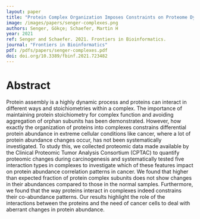 ```yaml
---
layout: paper
title: "Protein Complex Organization Imposes Constraints on Proteome Dysregulation in Cancer"
image: /images/papers/senger-complexes.png
authors: Senger, Gökçe; Schaefer, Martin H
year: 2021
ref: Senger and Schaefer. 2021. Frontiers in Bioinformatics.
journal: "Frontiers in Bioinformatics"
pdf: /pdfs/papers/senger-complexes.pdf
doi: doi.org/10.3389/fbinf.2021.723482
---
```


# Abstract

Protein assembly is a highly dynamic process and proteins can interact in different ways and stoichiometries within a complex. The importance of maintaining protein stoichiometry for complex function and avoiding aggregation of orphan subunits has been demonstrated. However, how exactly the organization of proteins into complexes constrains differential protein abundance in extreme cellular conditions like cancer, where a lot of protein abundance changes occur, has not been systematically investigated. To study this, we collected proteomic data made available by the Clinical Proteomic Tumor Analysis Consortium (CPTAC) to quantify proteomic changes during carcinogenesis and systematically tested five interaction types in complexes to investigate which of these features impact on protein abundance correlation patterns in cancer. We found that higher than expected fraction of protein complex subunits does not show changes in their abundances compared to those in the normal samples. Furthermore, we found that the way proteins interact in complexes indeed constrains their co-abundance patterns. Our results highlight the role of the interactions between the proteins and the need of cancer cells to deal with aberrant changes in protein abundance.
